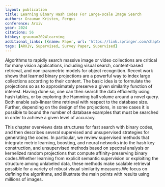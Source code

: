 ```yaml
---
layout: publication
title: Learning Binary Hash Codes For Large-scale Image Search
authors: Grauman Kristen, Fergus
conference: Arxiv
year: 2024
citations: 56
bibkey: grauman2024learning
additional_links: [{name: Paper, url: 'https://link.springer.com/chapter/10.1007/978-3-642-28661-2_3'}]
tags: [ARXIV, Supervised, Survey Paper, Supervised]
---
```

Algorithms to rapidly search massive image or video collections are critical for many vision applications, including visual search, content-based retrieval, and non-parametric models for object recognition. Recent work shows that learned binary projections are a powerful way to index large collections according to their content. The basic idea is to formulate the projections so as to approximately preserve a given similarity function of interest. Having done so, one can then search the data efficiently using hash tables, or by exploring the Hamming ball volume around a novel query. Both enable sub-linear time retrieval with respect to the database size. Further, depending on the design of the projections, in some cases it is possible to bound the number of database examples that must be searched in order to achieve a given level of accuracy.

This chapter overviews data structures for fast search with binary codes, and then describes several supervised and unsupervised strategies for generating the codes. In particular, we review supervised methods that integrate metric learning, boosting, and neural networks into the hash key construction, and unsupervised methods based on spectral analysis or kernelized random projections that compute affinity-preserving binary codes.Whether learning from explicit semantic supervision or exploiting the structure among unlabeled data, these methods make scalable retrieval possible for a variety of robust visual similarity measures.We focus on defining the algorithms, and illustrate the main points with results using millions of images.